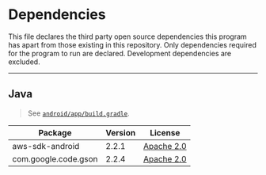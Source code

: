 # Dependencies

This file declares the third party open source dependencies this program has apart from those existing in this repository. Only dependencies required for the program to run are declared. Development dependencies are excluded.

* * *

## Java

> See [`android/app/build.gradle`](android/app/build.gradle).

Package              | Version | License
-------------------- | ------- | -------
aws-sdk-android      | 2.2.1   | [Apache 2.0](https://github.com/aws/aws-sdk-android/blob/release_v2.2.1/LICENSE.txt)
com.google.code.gson | 2.2.4   | [Apache 2.0](https://github.com/google/gson/blob/gson-2.2.4/LICENSE)
